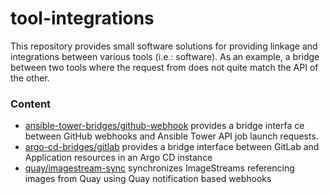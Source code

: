 # tool-integrations

This repository provides small software solutions for providing linkage and integrations between various
 tools (i.e.: software). As an example, a bridge between two tools where the request from does not quite
 match the API of the other.

### Content

- [ansible-tower-bridges/github-webhook](ansible-tower-bridges/github-webhook) provides a bridge interfa
ce between GitHub webhooks and Ansible Tower API job launch requests.
- [argo-cd-bridges/gitlab](argo-cd-bridges/gitlab) provides a bridge interface between GitLab and Application resources in an Argo CD instance
- [quay/imagestream-sync](quay/imagestream-sync) synchronizes ImageStreams referencing images from Quay using Quay notification based webhooks

